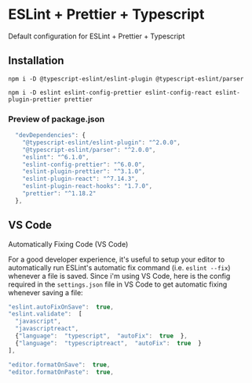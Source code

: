 # ESLint + Prettier + Typescript

Default configuration for ESLint + Prettier + Typescript


## Installation

```
npm i -D @typescript-eslint/eslint-plugin @typescript-eslint/parser
```


```
npm i -D eslint eslint-config-prettier eslint-config-react eslint-plugin-prettier prettier
```



### Preview of package.json

```js
  "devDependencies": {
    "@typescript-eslint/eslint-plugin": "^2.0.0",
    "@typescript-eslint/parser": "^2.0.0",
    "eslint": "^6.1.0",
    "eslint-config-prettier": "^6.0.0",
    "eslint-plugin-prettier": "^3.1.0",
    "eslint-plugin-react": "^7.14.3",
    "eslint-plugin-react-hooks": "1.7.0",
    "prettier": "^1.18.2"
  },
```


## VS Code

Automatically Fixing Code (VS Code)

For a good developer experience, it's useful to setup your editor to automatically run ESLint's automatic fix command (i.e. `eslint --fix`) whenever a file is saved. Since i'm using VS Code, here is the config required in the `settings.json` file in VS Code to get automatic fixing whenever saving a file:

```js
"eslint.autoFixOnSave":  true,
"eslint.validate":  [
  "javascript",
  "javascriptreact",
  {"language":  "typescript",  "autoFix":  true  },
  {"language":  "typescriptreact",  "autoFix":  true  }
],

"editor.formatOnSave":  true,
"editor.formatOnPaste":  true,
```